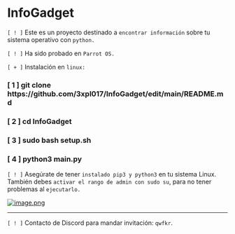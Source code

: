 # InfoGadget
`[ ! ]` Este es un proyecto destinado a `encontrar información` sobre tu sistema operativo con `python.`

`[ ! ]` Ha sido probado en `Parrot OS.`

`[ + ]` Instalación en `linux:`
<h3>[ 1 ] git clone https://github.com/3xpl017/InfoGadget/edit/main/README.md</h3>
<h3>[ 2 ] cd InfoGadget</h3>
<h3>[ 3 ] sudo bash setup.sh</h3>
<h3>[ 4 ] python3 main.py</h3>

`[ ! ]` Asegúrate de tener `instalado pip3 y python3` en tu sistema Linux. También debes `activar el rango de admin con sudo su`, para no tener problemas al `ejecutarlo.`

[![image.png](https://i.postimg.cc/43Qr7V1v/image.png)](https://postimg.cc/SXjZHX3j)
<hr>

`[ ! ]` Contacto de Discord para mandar invitación: `qwfkr`.
